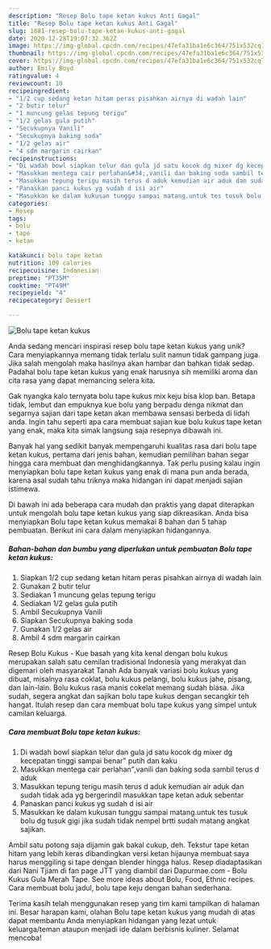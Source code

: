 ```yaml
---
description: "Resep Bolu tape ketan kukus Anti Gagal"
title: "Resep Bolu tape ketan kukus Anti Gagal"
slug: 1881-resep-bolu-tape-ketan-kukus-anti-gagal
date: 2020-12-28T19:07:32.362Z
image: https://img-global.cpcdn.com/recipes/47efa31ba1e6c364/751x532cq70/bolu-tape-ketan-kukus-foto-resep-utama.jpg
thumbnail: https://img-global.cpcdn.com/recipes/47efa31ba1e6c364/751x532cq70/bolu-tape-ketan-kukus-foto-resep-utama.jpg
cover: https://img-global.cpcdn.com/recipes/47efa31ba1e6c364/751x532cq70/bolu-tape-ketan-kukus-foto-resep-utama.jpg
author: Emily Boyd
ratingvalue: 4
reviewcount: 10
recipeingredient:
- "1/2 cup sedang ketan hitam peras pisahkan airnya di wadah lain"
- "2 butir telur"
- "1 muncung gelas tepung terigu"
- "1/2 gelas gula putih"
- "Secukupnya Vanili"
- "Secukupnya baking soda"
- "1/2 gelas air"
- "4 sdm margarin cairkan"
recipeinstructions:
- "Di wadah bowl siapkan telur dan gula jd satu kocok dg mixer dg kecepatan tinggi sampai benar&#34; putih dan kaku"
- "Masukkan mentega cair perlahan&#34;,vanili dan baking soda sambil terus d aduk"
- "Masukkan tepung terigu masih terus d aduk kemudian air aduk dan sudah tidak ada yg bergerindil masukkan tape ketan aduk sebentar"
- "Panaskan panci kukus yg sudah d isi air"
- "Masukkan ke dalam kukusan tunggu sampai matang.untuk tes tusuk bolu dg tusuk gigi jika sudah tidak nempel brtti sudah matang angkat sajikan."
categories:
- Resep
tags:
- bolu
- tape
- ketan

katakunci: bolu tape ketan 
nutrition: 109 calories
recipecuisine: Indonesian
preptime: "PT35M"
cooktime: "PT49M"
recipeyield: "4"
recipecategory: Dessert

---
```



![Bolu tape ketan kukus](https://img-global.cpcdn.com/recipes/47efa31ba1e6c364/751x532cq70/bolu-tape-ketan-kukus-foto-resep-utama.jpg)

Anda sedang mencari inspirasi resep bolu tape ketan kukus yang unik? Cara menyiapkannya memang tidak terlalu sulit namun tidak gampang juga. Jika salah mengolah maka hasilnya akan hambar dan bahkan tidak sedap. Padahal bolu tape ketan kukus yang enak harusnya sih memiliki aroma dan cita rasa yang dapat memancing selera kita.

Gak nyangka kalo ternyata bolu tape kukus mix keju bisa klop ban. Betapa tidak, lembut dan empuknya kue bolu yang berpadu denga nikmat dan segarnya sajian dari tape ketan akan membawa sensasi berbeda di lidah anda. Ingin tahu seperti apa cara membuat sajian kue bolu kukus tape ketan yang enak, maka kita simak langsung saja resepnya dibawah ini.

Banyak hal yang sedikit banyak mempengaruhi kualitas rasa dari bolu tape ketan kukus, pertama dari jenis bahan, kemudian pemilihan bahan segar hingga cara membuat dan menghidangkannya. Tak perlu pusing kalau ingin menyiapkan bolu tape ketan kukus yang enak di mana pun anda berada, karena asal sudah tahu triknya maka hidangan ini dapat menjadi sajian istimewa.


Di bawah ini ada beberapa cara mudah dan praktis yang dapat diterapkan untuk mengolah bolu tape ketan kukus yang siap dikreasikan. Anda bisa menyiapkan Bolu tape ketan kukus memakai 8 bahan dan 5 tahap pembuatan. Berikut ini cara dalam menyiapkan hidangannya.

<!--inarticleads1-->

##### Bahan-bahan dan bumbu yang diperlukan untuk pembuatan Bolu tape ketan kukus:

1. Siapkan 1/2 cup sedang ketan hitam peras pisahkan airnya di wadah lain
1. Gunakan 2 butir telur
1. Sediakan 1 muncung gelas tepung terigu
1. Sediakan 1/2 gelas gula putih
1. Ambil Secukupnya Vanili
1. Siapkan Secukupnya baking soda
1. Gunakan 1/2 gelas air
1. Ambil 4 sdm margarin cairkan


Resep Bolu Kukus - Kue basah yang kita kenal dengan bolu kukus merupakan salah satu cemilan tradisional Indonesia yang merakyat dan digemari oleh masyarakat Tanah Ada banyak variasi bolu kukus yang dibuat, misalnya rasa coklat, bolu kukus pelangi, bolu kukus jahe, pisang, dan lain-lain. Bolu kukus rasa manis cokelat memang sudah biasa. Jika sudah, segera angkat dan sajikan bolu tape kukus dengan secangkir teh hangat. Itulah resep dan cara membuat bolu tape kukus yang simpel untuk camilan keluarga. 

<!--inarticleads2-->

##### Cara membuat Bolu tape ketan kukus:

1. Di wadah bowl siapkan telur dan gula jd satu kocok dg mixer dg kecepatan tinggi sampai benar&#34; putih dan kaku
1. Masukkan mentega cair perlahan&#34;,vanili dan baking soda sambil terus d aduk
1. Masukkan tepung terigu masih terus d aduk kemudian air aduk dan sudah tidak ada yg bergerindil masukkan tape ketan aduk sebentar
1. Panaskan panci kukus yg sudah d isi air
1. Masukkan ke dalam kukusan tunggu sampai matang.untuk tes tusuk bolu dg tusuk gigi jika sudah tidak nempel brtti sudah matang angkat sajikan.


Ambil satu potong saja dijamin gak bakal cukup, deh. Tekstur tape ketan hitam yang lebih keras dibandingkan versi ketan hijaunya membuat saya harus menggiling si tape dengan blender hingga halus. Resep diadaptasikan dari Nani Tjiam di fan page JTT yang diambil dari Dapurmae.com - Bolu Kukus Gula Merah Tape. See more ideas about Bolu, Food, Ethnic recipes. Cara membuat bolu jadul, bolu tape keju dengan bahan sederhana. 

Terima kasih telah menggunakan resep yang tim kami tampilkan di halaman ini. Besar harapan kami, olahan Bolu tape ketan kukus yang mudah di atas dapat membantu Anda menyiapkan hidangan yang lezat untuk keluarga/teman ataupun menjadi ide dalam berbisnis kuliner. Selamat mencoba!
